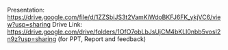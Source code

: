 Presentation: https://drive.google.com/file/d/1ZZSbiJS3t2VamKiWdoBKFJ6FK_ykjVC6/view?usp=sharing
Drive Link: https://drive.google.com/drive/folders/1OfO7obLbJsUjCM4bKLl0nbb5vosI2n9z?usp=sharing (for PPT, Report and feedback)
